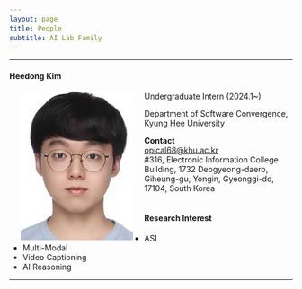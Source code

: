 ```yaml
---
layout: page
title: People 
subtitle: AI Lab Family
---
```


<hr>

#### Heedong Kim
  
<img src="https://raw.githubusercontent.com/ailabkhu/ailabkhu.github.io/master/img/HeedongKim.jpg" width="200" height="265" align="left" hspace="20" />
Undergraduate Intern (2024.1~)  

Department of Software Convergence, Kyung Hee University         
            
**Contact**  
opical68@khu.ac.kr                                       
#316, Electronic Information College Building, 1732 Deogyeong-daero, Giheung-gu, Yongin, Gyeonggi-do, 17104, South Korea  
<br>

#### Research Interest
* ASI
* Multi-Modal
* Video Captioning
* AI Reasoning

<hr>
